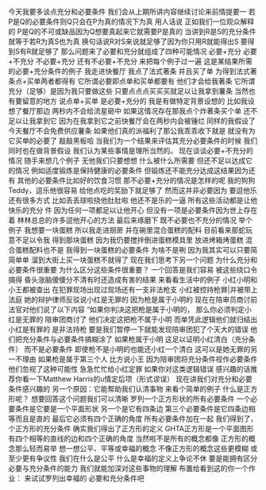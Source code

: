 今天我要多谈点充分和必要条件
我们会从上期所讲内容继续讨论来前情提要一
若P是Q的必要条件则Q只会在P为真的情况下为真
用人话说
正如我们一位观众解释的
P是Q的不可或缺品因为Q想要真起来它就需要P是真的
当讲到R是S的充分条件 就等于若R为真S也为真
换句话说R对S来说就足够了因为你只用R就能得出S
要得到S有R就足够了
那么问题来了必要和充分就组成了四种可能情况
必要+充分
必要+不充分
不必要+充分
还有不必要+不充分
来把每个例子过一遍
这是某结果所需的必要+充分条件的例子
我走进快餐厅
我点了法式著条
并且买了单
为得到法式著条点+买单两者都得有
它所谓必要即点单和买单都要有
他们才会给我著条
它所谓充分（足够）是因为我只要做这些
只要点点点买买买就足以让我拿到薯条
当然也有要留意的地方
说点单+买单
是必要+充分的
我是有做特定背景设想的
比如我设想了餐厅那边
两秒内不会给流星砸中
如果这情况存在那我点个炸著条买个单
还不足以让我拿到它
因为在我拿到它之前快餐厅会在两秒内会被锤烂
同样的我假设了
今天餐厅不会免费供应薯条
如果他们真的派福利了那公我乖乖收下就是
就没有为它买单的必要了
敲敲黑板哈
当我们为一个结果来评估其充分必要条件的时候
我们同时也在做背景假设
我们认为某些事情是理所当然的。
现在谈谈必要+不充分的情况
随手来想几个例子
无他我们只要想想
什么被什么所需要
但还不足以达成它的情况
例如适度锻炼是保持健康的必要条件
但锻炼还不能充分达成这结果因为还有
其他的必要条件比如好的饮食习惯
那不必要+充分的情况是怎样的呢
我的狗狗Teddy，逗乐他很容易
给他点吃的奖励下就足够了
然而这并非必要因为
要逗他乐还有很多方式
比如丢丢球啦挠他肚肚啦
他还不是乐的一逼
所有这些活动都是让他快乐的充分
件
因为任何一项都足以让他开心
但没有一项是必要条件因为世上存在着
林林总总的许多逗他开心的方法
最后来琢磨下
既不必要也不充分的情况
举个例子
我想要一块蛋糕
所以我走进厨房
并在碗里混合蛋糕的配料
目前看来那蛇玩意不足以令我
得到那块蛋糕
因为我仍要搅拌倒进蛋糕模具里 放进烤箱烤蛋糕
混合蛋糕配料也不是
我得到一块蛋糕的必要条件
为啥不是咧
因为我其实可以只要简简单单
溜到大街上买一块蛋糕不就得了
现在我们思考下另一个问题
为什么充分和必要条件很重要
为什么区分这些条件很重要？
一个回答是我们容易
被这些绕口令搞得
昏头涨脑傻傻分不清有时还造成有害的结果
来看看生活中的例子
小红小明和小王都被查出
在犯罪现场出现过现场还有一支非法枪支
小红被控持枪罪|并被带上法庭
她的辩护律师反驳说小红是无罪的
因为枪是属于小明的
现在在陪审员商讨前
法官对他们说了以下内容
“如果你判决这把枪是属于小明的，
那么你必须判定小红是无罪的
陪审团商讨了
他们决定这把枪不属于小明
而单凭此逻辑他们就归结出小红是有罪的
是非法持枪
要是我们暂停一下就能发现陪审团犯了个天大的错误
他们把充分条件与必要条件搞糊涂了
如果枪属于小明
这足以证明小红清白（充分条件）
而不是必要条件
即使枪不是小明的也能还小红一个清白
这可以是她无罪的另一不理由
如果枪是属于第三个人
比方说小王
因为陪审团将充分条件视作必要条件
他们忽视了这种可能性
急急忙忙给小红定罪
如果你对这类逻辑错误
感兴趣的话推荐你看一下Matthew Harris的u情定后项（形式谬误）
现在讲我们对充分和必要条件感兴趣的
另一个原因：它能帮助我们认清事物
来看个简单的例子
什么是正方形呢？
想要回答这个问题我们可以清晰 罗列一个正方形状的所有必要条件
一个必要条件是它要是一个平面形状
另一个是它有四条边
第三个必要条件是它四条边相等而且是直的
最后它必须有四个正确的角度
所有必要条件加在一起
我们得到了，个正方形的充分条件
确实我们得出了正方形的定义
GHTA正方形是一个平面图形
有四个相等的直线的边和四个正确的角度
当然啦不是所有的概念都像
正方形的概念那么轻而易举
想一想公平、平等或幸福的概念
不像正方形的概念这些更模糊
或至少更有争议性
我们在什么是公平
什么是幸福的定义上争论不休
要是能拥有区分必要与充分条件的能力
我们就能加深对这些事物的理解
布置给看到这的你一个作业：
来试试罗列出幸福的
必要和充分条件吧
